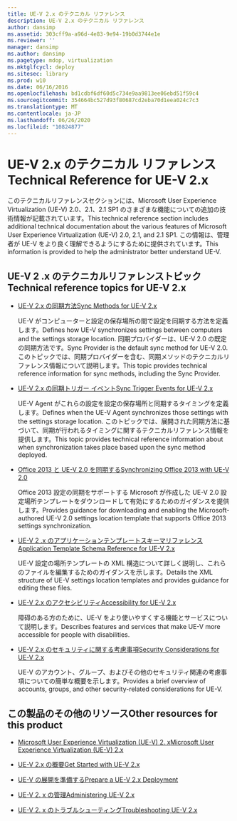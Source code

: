```yaml
---
title: UE-V 2.x のテクニカル リファレンス
description: UE-V 2.x のテクニカル リファレンス
author: dansimp
ms.assetid: 303cff9a-a96d-4e83-9e94-19b0d3744e1e
ms.reviewer: ''
manager: dansimp
ms.author: dansimp
ms.pagetype: mdop, virtualization
ms.mktglfcycl: deploy
ms.sitesec: library
ms.prod: w10
ms.date: 06/16/2016
ms.openlocfilehash: bd1cdbf6df60d5c734e9aa9813ee06ebd51f59c4
ms.sourcegitcommit: 354664bc527d93f80687cd2eba70d1eea024c7c3
ms.translationtype: MT
ms.contentlocale: ja-JP
ms.lasthandoff: 06/26/2020
ms.locfileid: "10824877"
---
```

# <span data-ttu-id="a5547-103">UE-V 2.x のテクニカル リファレンス</span><span class="sxs-lookup"><span data-stu-id="a5547-103">Technical Reference for UE-V 2.x</span></span>


<span data-ttu-id="a5547-104">このテクニカルリファレンスセクションには、Microsoft User Experience Virtualization (UE-V) 2.0、2.1、2.1 SP1 のさまざまな機能についての追加の技術情報が記載されています。</span><span class="sxs-lookup"><span data-stu-id="a5547-104">This technical reference section includes additional technical documentation about the various features of Microsoft User Experience Virtualization (UE-V) 2.0, 2.1, and 2.1 SP1.</span></span> <span data-ttu-id="a5547-105">この情報は、管理者が UE-V をより良く理解できるようにするために提供されています。</span><span class="sxs-lookup"><span data-stu-id="a5547-105">This information is provided to help the administrator better understand UE-V.</span></span>

## <span data-ttu-id="a5547-106">UE-V 2 .x のテクニカルリファレンストピック</span><span class="sxs-lookup"><span data-stu-id="a5547-106">Technical reference topics for UE-V 2.x</span></span>


-   [<span data-ttu-id="a5547-107">UE-V 2.x の同期方法</span><span class="sxs-lookup"><span data-stu-id="a5547-107">Sync Methods for UE-V 2.x</span></span>](sync-methods-for-ue-v-2x-both-uevv2.md)

    <span data-ttu-id="a5547-108">UE-V がコンピューターと設定の保存場所の間で設定を同期する方法を定義します。</span><span class="sxs-lookup"><span data-stu-id="a5547-108">Defines how UE-V synchronizes settings between computers and the settings storage location.</span></span> <span data-ttu-id="a5547-109">同期プロバイダーは、UE-V 2.0 の既定の同期方法です。</span><span class="sxs-lookup"><span data-stu-id="a5547-109">Sync Provider is the default sync method for UE-V 2.0.</span></span> <span data-ttu-id="a5547-110">このトピックでは、同期プロバイダーを含む、同期メソッドのテクニカルリファレンス情報について説明します。</span><span class="sxs-lookup"><span data-stu-id="a5547-110">This topic provides technical reference information for sync methods, including the Sync Provider.</span></span>

-   [<span data-ttu-id="a5547-111">UE-V 2.x の同期トリガー イベント</span><span class="sxs-lookup"><span data-stu-id="a5547-111">Sync Trigger Events for UE-V 2.x</span></span>](sync-trigger-events-for-ue-v-2x-both-uevv2.md)

    <span data-ttu-id="a5547-112">UE-V Agent がこれらの設定を設定の保存場所と同期するタイミングを定義します。</span><span class="sxs-lookup"><span data-stu-id="a5547-112">Defines when the UE-V Agent synchronizes those settings with the settings storage location.</span></span> <span data-ttu-id="a5547-113">このトピックでは、展開された同期方法に基づいて、同期が行われるタイミングに関するテクニカルリファレンス情報を提供します。</span><span class="sxs-lookup"><span data-stu-id="a5547-113">This topic provides technical reference information about when synchronization takes place based upon the sync method deployed.</span></span>

-   [<span data-ttu-id="a5547-114">Office 2013 と UE-V 2.0 を同期する</span><span class="sxs-lookup"><span data-stu-id="a5547-114">Synchronizing Office 2013 with UE-V 2.0</span></span>](synchronizing-office-2013-with-ue-v-20-both-uevv2.md)

    <span data-ttu-id="a5547-115">Office 2013 設定の同期をサポートする Microsoft が作成した UE-V 2.0 設定場所テンプレートをダウンロードして有効にするためのガイダンスを提供します。</span><span class="sxs-lookup"><span data-stu-id="a5547-115">Provides guidance for downloading and enabling the Microsoft-authored UE-V 2.0 settings location template that supports Office 2013 settings synchronization.</span></span>

-   [<span data-ttu-id="a5547-116">UE-V 2 .x のアプリケーションテンプレートスキーマリファレンス</span><span class="sxs-lookup"><span data-stu-id="a5547-116">Application Template Schema Reference for UE-V 2.x</span></span>](application-template-schema-reference-for-ue-v-2x-both-uevv2.md)

    <span data-ttu-id="a5547-117">UE-V 設定の場所テンプレートの XML 構造について詳しく説明し、これらのファイルを編集するためのガイダンスを示します。</span><span class="sxs-lookup"><span data-stu-id="a5547-117">Details the XML structure of UE-V settings location templates and provides guidance for editing these files.</span></span>

-   [<span data-ttu-id="a5547-118">UE-V 2.x のアクセシビリティ</span><span class="sxs-lookup"><span data-stu-id="a5547-118">Accessibility for UE-V 2.x</span></span>](accessibility-for-ue-v-2x-both-uevv2.md)

    <span data-ttu-id="a5547-119">障碍のある方のために、UE-V をより使いやすくする機能とサービスについて説明します。</span><span class="sxs-lookup"><span data-stu-id="a5547-119">Describes features and services that make UE-V more accessible for people with disabilities.</span></span>

-   [<span data-ttu-id="a5547-120">UE-V 2.x のセキュリティに関する考慮事項</span><span class="sxs-lookup"><span data-stu-id="a5547-120">Security Considerations for UE-V 2.x</span></span>](security-considerations-for-ue-v-2x-both-uevv2.md)

    <span data-ttu-id="a5547-121">UE-V のアカウント、グループ、およびその他のセキュリティ関連の考慮事項についての簡単な概要を示します。</span><span class="sxs-lookup"><span data-stu-id="a5547-121">Provides a brief overview of accounts, groups, and other security-related considerations for UE-V.</span></span>

## <span data-ttu-id="a5547-122">この製品のその他のリソース</span><span class="sxs-lookup"><span data-stu-id="a5547-122">Other resources for this product</span></span>


-   [<span data-ttu-id="a5547-123">Microsoft User Experience Virtualization (UE-V) 2. x</span><span class="sxs-lookup"><span data-stu-id="a5547-123">Microsoft User Experience Virtualization (UE-V) 2.x</span></span>](index.md)

-   [<span data-ttu-id="a5547-124">UE-V 2.x の概要</span><span class="sxs-lookup"><span data-stu-id="a5547-124">Get Started with UE-V 2.x</span></span>](get-started-with-ue-v-2x-new-uevv2.md)

-   [<span data-ttu-id="a5547-125">UE-V の展開を準備する</span><span class="sxs-lookup"><span data-stu-id="a5547-125">Prepare a UE-V 2.x Deployment</span></span>](prepare-a-ue-v-2x-deployment-new-uevv2.md)

-   [<span data-ttu-id="a5547-126">UE-V 2. x の管理</span><span class="sxs-lookup"><span data-stu-id="a5547-126">Administering UE-V 2.x</span></span>](administering-ue-v-2x-new-uevv2.md)

-   [<span data-ttu-id="a5547-127">UE-V 2. x のトラブルシューティング</span><span class="sxs-lookup"><span data-stu-id="a5547-127">Troubleshooting UE-V 2.x</span></span>](troubleshooting-ue-v-2x-both-uevv2.md)






 

 





